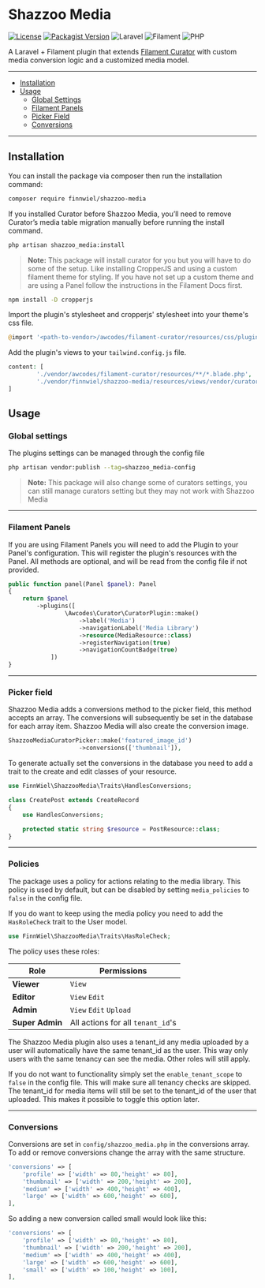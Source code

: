 # Shazzoo Media

[![License](https://img.shields.io/github/license/finnwiel/shazzoo-media.svg)](LICENSE)
[![Packagist Version](https://img.shields.io/packagist/v/finnwiel/shazzoo-media.svg)](https://packagist.org/packages/finnwiel/shazzoo-media)
![Laravel](https://img.shields.io/badge/laravel-12.x-red)
![Filament](https://img.shields.io/badge/filament-3.x-yellow)
![PHP](https://img.shields.io/badge/php-^8.1-blue)

A Laravel + Filament plugin that extends [Filament Curator](https://github.com/awcodes/filament-curator) with custom media conversion logic and a customized media model.

---

- [Installation](#-installation)
- [Usage](#-usage)
  - [Global Settings](#global-settings)
  - [Filament Panels](#filament-panels)
  - [Picker Field](#picker-field)
  - [Conversions](#conversions)

---

##  Installation
You can install the package via composer then run the installation command:

```bash
composer require finnwiel/shazzoo-media
```

If you installed Curator before Shazzoo Media, you’ll need to remove Curator’s media table migration manually before running the install command.

```bash
php artisan shazzoo_media:install
```

 > **Note:** This package will install curator for you but you will have to do some of the setup. Like installing CropperJS and using a custom filament theme for styling. If you have not set up a custom theme and are using a Panel follow the instructions in the Filament Docs first.

```bash
npm install -D cropperjs
```


Import the plugin's stylesheet and cropperjs' stylesheet into your theme's css file.
```php
@import '<path-to-vendor>/awcodes/filament-curator/resources/css/plugin.css';
```
Add the plugin's views to your ```tailwind.config.js``` file.
```php
content: [
        './vendor/awcodes/filament-curator/resources/**/*.blade.php',
        './vendor/finnwiel/shazzoo-media/resources/views/vendor/curator/components/**/*.blade.php',
]
```

##  Usage
### Global settings

The plugins settings can be managed through the config file

```bash
php artisan vendor:publish --tag=shazzoo_media-config
```

> **Note:** This package will also change some of curators settings, you can still manage curators setting but they may not work with Shazzoo Media
___
### Filament Panels
If you are using Filament Panels you will need to add the Plugin to your Panel's configuration. This will register the plugin's resources with the Panel. All methods are optional, and will be read from the config file if not provided.

```php
public function panel(Panel $panel): Panel
{
    return $panel
        ->plugins([
                \Awcodes\Curator\CuratorPlugin::make()
                    ->label('Media')
                    ->navigationLabel('Media Library')
                    ->resource(MediaResource::class)
                    ->registerNavigation(true)
                    ->navigationCountBadge(true)   
            ])
}
```
___

### Picker field

Shazzoo Media adds a conversions method to the picker field, this method accepts an array. The conversions will subsequently be set in the database for each array item. Shazzoo Media will also create the conversion image.

```php
ShazzooMediaCuratorPicker::make('featured_image_id')
                    ->conversions(['thumbnail']),
```

To generate actually set the conversions in the database you need to add a trait to the create and edit classes of your resource.

```php
use FinnWiel\ShazzooMedia\Traits\HandlesConversions;

class CreatePost extends CreateRecord
{
    use HandlesConversions;

    protected static string $resource = PostResource::class;
}
```
___
### Policies
The package uses a policy for actions relating to the media library. This policy is used by default, but can be disabled by setting `media_policies` to `false` in the config file. 

If you do want to keep using the media policy you need to add the `HasRoleCheck` trait to the User model. 

```php
use FinnWiel\ShazzooMedia\Traits\HasRoleCheck;
```


The policy uses these roles:

| Role | Permissions |
|--------------|-------------------------------------------------------------------------------------------|
| **Viewer**      | `View`                                                     |
| **Editor**      | `View` `Edit`                                              |
| **Admin**       | `View` `Edit` `Upload`                                     |
| **Super Admin** | All actions for all `tenant_id`'s                          |
 
The Shazzoo Media plugin also uses a tenant_id any media uploaded by a user will automatically have the same tenant_id as the user. This way only users with the same tenancy can see the media. Other roles will still apply.

If you do not want to functionality simply set the `enable_tenant_scope` to `false` in the config file. This will make sure all tenancy checks are skipped. The tenant_id for media items will still be set to the tenant_id of the user that uploaded. This makes it possible to toggle this option later.
___
### Conversions

Conversions are set in `config/shazzoo_media.php` in the conversions array. To add or remove conversions change the array with the same structure.

```php
'conversions' => [
    'profile' => ['width' => 80,'height' => 80],
    'thumbnail' => ['width' => 200,'height' => 200],
    'medium' => ['width' => 400,'height' => 400],
    'large' => ['width' => 600,'height' => 600],
],
```

So adding a new conversion called small would look like this:

```php
'conversions' => [
    'profile' => ['width' => 80,'height' => 80],
    'thumbnail' => ['width' => 200,'height' => 200],
    'medium' => ['width' => 400,'height' => 400],
    'large' => ['width' => 600,'height' => 600],
    'small' => ['width' => 100,'height' => 100],
],
```





